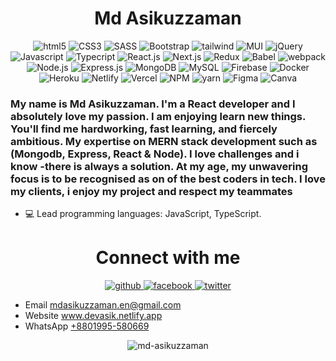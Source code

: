 
<h1 align="center" dir="auto">Md Asikuzzaman</h1>

<p align="center"><img src="https://img.shields.io/badge/html5-%23E34F26.svg?style=for-the-badge&logo=html5&logoColor=white" alt="html5"> <img src="https://img.shields.io/badge/css3-%231572B6.svg?style=for-the-badge&logo=css3&logoColor=white" alt="CSS3"> <img src="https://img.shields.io/badge/SASS-hotpink.svg?style=for-the-badge&logo=SASS&logoColor=white" alt="SASS"> <img src="https://img.shields.io/badge/bootstrap-%23563D7C.svg?style=for-the-badge&logo=bootstrap&logoColor=white" alt="Bootstrap"> <img src="https://img.shields.io/badge/tailwindcss-%2338B2AC.svg?style=for-the-badge&logo=tailwind-css&logoColor=white" alt="tailwind"> <img src="https://img.shields.io/badge/MUI-%230081CB.svg?style=for-the-badge&logo=material-ui&logoColor=white" alt="MUI"> <img src="https://img.shields.io/badge/jquery-%230769AD.svg?style=for-the-badge&logo=jquery&logoColor=white" alt="jQuery"> <img src="https://img.shields.io/badge/javascript-%23323330.svg?style=for-the-badge&logo=javascript&logoColor=%23F7DF1E" alt="Javascript"> <img src="https://img.shields.io/badge/typescript-%23007ACC.svg?style=for-the-badge&logo=typescript&logoColor=white" alt="Typecript"> <img src="https://img.shields.io/badge/react-%2320232a.svg?style=for-the-badge&logo=react&logoColor=%2361DAFB" alt="React.js"> <img src="https://img.shields.io/badge/Next-black?style=for-the-badge&logo=next.js&logoColor=white" alt="Next.js"> <img src="https://img.shields.io/badge/redux-%23593d88.svg?style=for-the-badge&logo=redux&logoColor=white" alt="Redux"> <img src="https://img.shields.io/badge/Babel-F9DC3e?style=for-the-badge&logo=babel&logoColor=black" alt="Babel"> <img src="https://img.shields.io/badge/webpack-%238DD6F9.svg?style=for-the-badge&logo=webpack&logoColor=black" alt="webpack"> <img src="https://img.shields.io/badge/node.js-6DA55F?style=for-the-badge&logo=node.js&logoColor=white" alt="Node.js"> <img src="https://img.shields.io/badge/express.js-%23404d59.svg?style=for-the-badge&logo=express&logoColor=%2361DAFB" alt="Express.js"> <img src="https://img.shields.io/badge/MongoDB-%234ea94b.svg?style=for-the-badge&logo=mongodb&logoColor=white" alt="MongoDB"> <img src="https://img.shields.io/badge/mysql-%2300f.svg?style=for-the-badge&logo=mysql&logoColor=white" alt="MySQL"> <img src="https://img.shields.io/badge/firebase-%23039BE5.svg?style=for-the-badge&logo=firebase" alt="Firebase"> <img src="https://img.shields.io/badge/docker-%230db7ed.svg?style=for-the-badge&logo=docker&logoColor=white" alt="Docker"> <img src="https://img.shields.io/badge/heroku-%23430098.svg?style=for-the-badge&logo=heroku&logoColor=white" alt="Heroku"> <img src="https://img.shields.io/badge/netlify-%23000000.svg?style=for-the-badge&logo=netlify&logoColor=#00C7B7" alt="Netlify"> <img src="https://img.shields.io/badge/vercel-%23000000.svg?style=for-the-badge&logo=vercel&logoColor=white" alt="Vercel"> <img src="https://img.shields.io/badge/NPM-%23000000.svg?style=for-the-badge&logo=npm&logoColor=white" alt="NPM"> <img src="https://img.shields.io/badge/yarn-%232C8EBB.svg?style=for-the-badge&logo=yarn&logoColor=white" alt="yarn"> <img src="https://img.shields.io/badge/figma-%23F24E1E.svg?style=for-the-badge&logo=figma&logoColor=white" alt="Figma"> <img src="https://img.shields.io/badge/Canva-%2300C4CC.svg?style=for-the-badge&logo=Canva&logoColor=white" alt="Canva"></p>

### My name is Md Asikuzzaman. I'm a React developer and I absolutely love my passion. I am enjoying learn new things. You'll find me hardworking, fast learning, and fiercely ambitious. My expertise on MERN stack development such as (Mongodb, Express, React & Node). I love challenges and i know -there is always a solution. At my age, my unwavering focus is to be recognised as on of the best coders in tech. I love my clients, i enjoy my project and respect my teammates

* 💻 Lead programming languages: JavaScript, TypeScript.

<h1 align="center" dir="auto">Connect with me</h1>

<div align="center">
    <a href="https://www.linkedin.com/in/md-asikuzzaman">
  <img src="https://camo.githubusercontent.com/a80d00f23720d0bc9f55481cfcd77ab79e141606829cf16ec43f8cacc7741e46/68747470733a2f2f696d672e736869656c64732e696f2f62616467652f4c696e6b6564496e2d3030373742353f7374796c653d666f722d7468652d6261646765266c6f676f3d6c696e6b6564696e266c6f676f436f6c6f723d7768697465" alt="github">
  </a>
<a href="https://www.facebook.com/asikuzzaman.en">
  <img src="https://camo.githubusercontent.com/2d1ffa69dd491ebeca01b2098cf8233dd09950ff5895abccd5b455ca442abc59/68747470733a2f2f696d672e736869656c64732e696f2f62616467652f46616365626f6f6b2d3138373746323f7374796c653d666f722d7468652d6261646765266c6f676f3d66616365626f6f6b266c6f676f436f6c6f723d7768697465" alt="facebook">
  </a>
  
  <a href="https://www.facebook.com/asikuzzaman.en">
  <img src="https://camo.githubusercontent.com/5d03c86f6a75f7cbe80d135d9162fbf6dc46a31253cf30a8e9bb8279b4d574d3/68747470733a2f2f696d672e736869656c64732e696f2f62616467652f547769747465722d3144413146323f7374796c653d666f722d7468652d6261646765266c6f676f3d74776974746572266c6f676f436f6c6f723d7768697465" alt="twitter">
  </a>
</div>

<!-- <p align="center" dir="auto">
<img
    align="left"
    src="https://github-readme-stats.vercel.app/api/top-langs?username=md-asikuzzaman&show_icons=true&locale=en&layout=compact"
    alt="md-asikuzzaman"
  />
<p/> -->


* Email <a href="mailto:mdasikuzzaman.en@gmail.com" target="_blank">mdasikuzzaman.en@gmail.com</a>
* Website <a href="https://devasik.netlify.app" target="_blank">www.devasik.netlify.app</a>
* WhatsApp <a href="tel:+8801995-580669" target="_blank">+8801995-580669</a>



<div width="100%" align="center">
<img
    src="https://github-readme-stats.vercel.app/api/top-langs?username=md-asikuzzaman&show_icons=true&locale=en&layout=compact"
    alt="md-asikuzzaman"
  />
</div>



